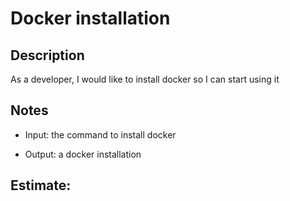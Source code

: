 # Docker installation

## Description

As a developer, I would like to install docker so I can start using it

## Notes

- Input: the command to install docker

- Output: a docker installation

## Estimate:
